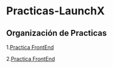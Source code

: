 # Practicas-LaunchX

## Organización de Practicas
1.[Practica FrontEnd](https://github.com/IngGustavo/Practicas-LaunchX/tree/main/Practica%20FrontEnd2)

2.[Practica FrontEnd]( https://github.com/IngGustavo/Practicas-LaunchX/blob/main/Pr%C3%A1ctica%20html/README.md)




